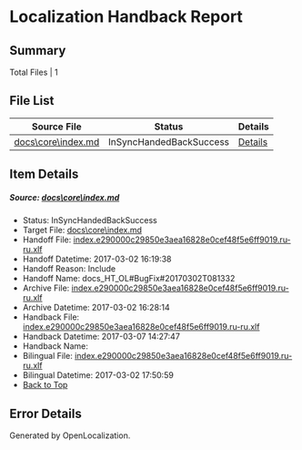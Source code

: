 # <a name='report-top'></a> Localization Handback Report

## Summary
 Total Files | 1

## File List
 Source File | Status | Details 
 ----------- | ------ | ------- 
 [docs\core\index.md](https://github.com/dotnet/docs/blob/90fe68f7f3c4b46502b5d3770b1a2d57c6af748a/docs/core/index.md) | InSyncHandedBackSuccess | [Details](#26210b19de4f7bf70c085735771b0175945f38d445)

## Item Details
##### <a name='26210b19de4f7bf70c085735771b0175945f38d445'></a> Source: [docs\core\index.md](https://github.com/dotnet/docs/blob/90fe68f7f3c4b46502b5d3770b1a2d57c6af748a/docs/core/index.md)
* Status: InSyncHandedBackSuccess
* Target File: [docs\core\index.md](https://github.com/dotnet/docs.ru-ru/blob/46d06a0bdbc4606ea79260739dccf7a794f1029d/docs/core/index.md)
* Handoff File: [index.e290000c29850e3aea16828e0cef48f5e6ff9019.ru-ru.xlf](https://github.com/dotnet/docs.handoff/blob/bac5ff592bd3f2898fee380ebb01510e7cf338ea/ol-handoff/dotnet/docs.ru-ru/master/dotnet-core/index.e290000c29850e3aea16828e0cef48f5e6ff9019.ru-ru.xlf)
* Handoff Datetime: 2017-03-02 16:19:38
* Handoff Reason: Include
* Handoff Name: docs_HT_OL#BugFix#20170302T081332
* Archive File: [index.e290000c29850e3aea16828e0cef48f5e6ff9019.ru-ru.xlf](https://github.com/dotnet/docs.handoff/blob/568ac9677dbe28ea8980fb2b83ba2014bea68341/ol-archive/dotnet/docs.ru-ru/master/dotnet-core/index.e290000c29850e3aea16828e0cef48f5e6ff9019.ru-ru.xlf)
* Archive Datetime: 2017-03-02 16:28:14
* Handback File: [index.e290000c29850e3aea16828e0cef48f5e6ff9019.ru-ru.xlf](https://github.com/dotnet/docs.handback/blob/5480b1b8733b870623fcde6745b44fb65a406cfe/ol-handback/dotnet/docs.ru-ru/master/dotnet-core/index.e290000c29850e3aea16828e0cef48f5e6ff9019.ru-ru.xlf)
* Handback Datetime: 2017-03-07 14:27:47
* Handback Name: 
* Bilingual File: [index.e290000c29850e3aea16828e0cef48f5e6ff9019.ru-ru.xlf](https://github.com/dotnet/docs.handback/blob/cb991b9f841e27c0e0494edcd168598faeaeebcc/ol-handback/dotnet/docs.ru-ru/master/dotnet-core/index.e290000c29850e3aea16828e0cef48f5e6ff9019.ru-ru.xlf)
* Bilingual Datetime: 2017-03-02 17:50:59
* [Back to Top](#report-top)


## Error Details

Generated by OpenLocalization.
